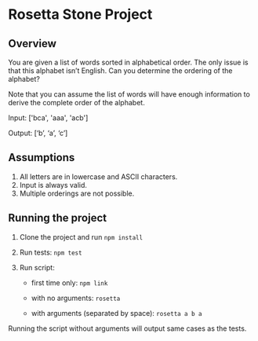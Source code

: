 # Rosetta Stone Project

## Overview

You are given a list of words sorted in alphabetical order. The only issue is that this alphabet isn’t English. Can you determine the ordering of the alphabet?

Note that you can assume the list of words will have enough information to derive the complete order of the alphabet.

Input: ['bca', 'aaa', 'acb']

Output: [‘b’, ‘a’, ‘c’]  

## Assumptions

1. All letters are in lowercase and ASCII characters.
2. Input is always valid.
3. Multiple orderings are not possible.

## Running the project

1. Clone the project and run ```npm install```
2. Run tests: ```npm test```
3. Run script: 
         
   * first time only: ```npm link```
   
   * with no arguments: ```rosetta```
   
   * with arguments (separated by space): ```rosetta a b a```
   
Running the script without arguments will output same cases as the tests. 